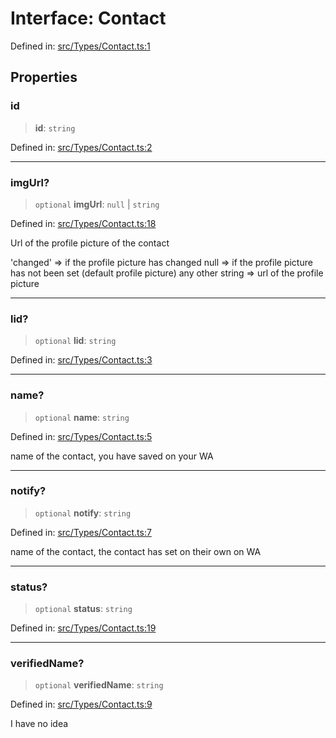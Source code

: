 # Interface: Contact

Defined in: [src/Types/Contact.ts:1](https://github.com/WhiskeySockets/Baileys/blob/2fdabb7f387029b680a2c5e056c7022c25b0f110/src/Types/Contact.ts#L1)

## Properties

### id

> **id**: `string`

Defined in: [src/Types/Contact.ts:2](https://github.com/WhiskeySockets/Baileys/blob/2fdabb7f387029b680a2c5e056c7022c25b0f110/src/Types/Contact.ts#L2)

***

### imgUrl?

> `optional` **imgUrl**: `null` \| `string`

Defined in: [src/Types/Contact.ts:18](https://github.com/WhiskeySockets/Baileys/blob/2fdabb7f387029b680a2c5e056c7022c25b0f110/src/Types/Contact.ts#L18)

Url of the profile picture of the contact

'changed' => if the profile picture has changed
null => if the profile picture has not been set (default profile picture)
any other string => url of the profile picture

***

### lid?

> `optional` **lid**: `string`

Defined in: [src/Types/Contact.ts:3](https://github.com/WhiskeySockets/Baileys/blob/2fdabb7f387029b680a2c5e056c7022c25b0f110/src/Types/Contact.ts#L3)

***

### name?

> `optional` **name**: `string`

Defined in: [src/Types/Contact.ts:5](https://github.com/WhiskeySockets/Baileys/blob/2fdabb7f387029b680a2c5e056c7022c25b0f110/src/Types/Contact.ts#L5)

name of the contact, you have saved on your WA

***

### notify?

> `optional` **notify**: `string`

Defined in: [src/Types/Contact.ts:7](https://github.com/WhiskeySockets/Baileys/blob/2fdabb7f387029b680a2c5e056c7022c25b0f110/src/Types/Contact.ts#L7)

name of the contact, the contact has set on their own on WA

***

### status?

> `optional` **status**: `string`

Defined in: [src/Types/Contact.ts:19](https://github.com/WhiskeySockets/Baileys/blob/2fdabb7f387029b680a2c5e056c7022c25b0f110/src/Types/Contact.ts#L19)

***

### verifiedName?

> `optional` **verifiedName**: `string`

Defined in: [src/Types/Contact.ts:9](https://github.com/WhiskeySockets/Baileys/blob/2fdabb7f387029b680a2c5e056c7022c25b0f110/src/Types/Contact.ts#L9)

I have no idea
